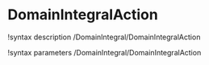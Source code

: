 <!-- MOOSE Documentation Stub: Remove this when content is added. -->

# DomainIntegralAction
!syntax description /DomainIntegral/DomainIntegralAction

!syntax parameters /DomainIntegral/DomainIntegralAction
